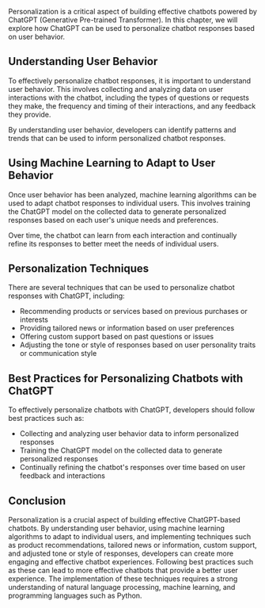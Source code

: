 
Personalization is a critical aspect of building effective chatbots powered by ChatGPT (Generative Pre-trained Transformer). In this chapter, we will explore how ChatGPT can be used to personalize chatbot responses based on user behavior.

Understanding User Behavior
---------------------------

To effectively personalize chatbot responses, it is important to understand user behavior. This involves collecting and analyzing data on user interactions with the chatbot, including the types of questions or requests they make, the frequency and timing of their interactions, and any feedback they provide.

By understanding user behavior, developers can identify patterns and trends that can be used to inform personalized chatbot responses.

Using Machine Learning to Adapt to User Behavior
------------------------------------------------

Once user behavior has been analyzed, machine learning algorithms can be used to adapt chatbot responses to individual users. This involves training the ChatGPT model on the collected data to generate personalized responses based on each user's unique needs and preferences.

Over time, the chatbot can learn from each interaction and continually refine its responses to better meet the needs of individual users.

Personalization Techniques
--------------------------

There are several techniques that can be used to personalize chatbot responses with ChatGPT, including:

* Recommending products or services based on previous purchases or interests
* Providing tailored news or information based on user preferences
* Offering custom support based on past questions or issues
* Adjusting the tone or style of responses based on user personality traits or communication style

Best Practices for Personalizing Chatbots with ChatGPT
------------------------------------------------------

To effectively personalize chatbots with ChatGPT, developers should follow best practices such as:

* Collecting and analyzing user behavior data to inform personalized responses
* Training the ChatGPT model on the collected data to generate personalized responses
* Continually refining the chatbot's responses over time based on user feedback and interactions

Conclusion
----------

Personalization is a crucial aspect of building effective ChatGPT-based chatbots. By understanding user behavior, using machine learning algorithms to adapt to individual users, and implementing techniques such as product recommendations, tailored news or information, custom support, and adjusted tone or style of responses, developers can create more engaging and effective chatbot experiences. Following best practices such as these can lead to more effective chatbots that provide a better user experience. The implementation of these techniques requires a strong understanding of natural language processing, machine learning, and programming languages such as Python.
